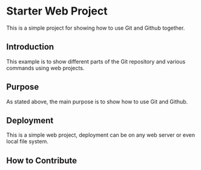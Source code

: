 # Starter Web Project

This is a simple project for showing how to use Git and Github together.

## Introduction

This example is to show different parts of the Git repository and various commands using web projects.

## Purpose

As stated above, the main purpose is to show how to use Git and Github.

## Deployment

This is a simple web project, deployment can be on any web server or even local file system.

## How to Contribute




